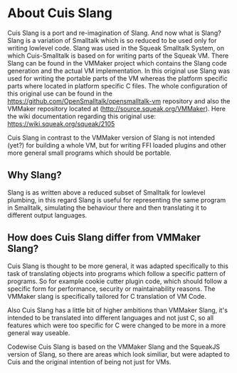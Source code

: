 # About Cuis Slang

Cuis Slang is a port and re-imagination of Slang. And now what is Slang?
Slang is a variation of Smalltalk which is so reduced to be used only
for writing lowlevel code. Slang was used in the Squeak Smalltalk System,
on which Cuis-Smalltalk is based on for writing parts of the Squeak VM.
There Slang can be found in the VMMaker project which contains the Slang
code generation and the actual VM implementation. In this original use
Slang was used for writing the portable parts of the VM whereas the
platform specific parts where located in platform specific C files.
The whole configuration of this original use can be found in the 
https://github.com/OpenSmalltalk/opensmalltalk-vm repository and
also the VMMaker repository located at (http://source.squeak.org/VMMaker).
Here the wiki documentation regarding this original use: https://wiki.squeak.org/squeak/2105

Cuis Slang in contrast to the VMMaker version of Slang is not intended (yet?)
for building a whole VM, but for writing FFI loaded plugins and other more
general small programs which should be portable.

## Why Slang?

Slang is as written above a reduced subset of Smalltalk for lowlevel plumbing,
in this regard Slang is useful for representing the same program in Smalltalk,
simulating the behaviour there and then translating it to different output
languages.

## How does Cuis Slang differ from VMMaker Slang?

Cuis Slang is thought to be more general, it was adapted specifically to this
task of translating objects into programs which follow a specific pattern of
programs. So for example cookie cutter plugin code, which should follow a specific
form for performance, security or maintainability reasons. The VMMaker slang
is specifically tailored for C translation of VM Code.

Also Cuis Slang has a little bit of higher ambitions than VMMaker Slang,
it's intended to be translated into different languages and not just C,
so all features which were too specific for C were changed to be more in
a more general way useable.

Codewise Cuis Slang is based on the VMMaker Slang and the SqueakJS version
of Slang, so there are areas which look similiar, but were adapted to Cuis
and the original intention of being not just for VMs.
